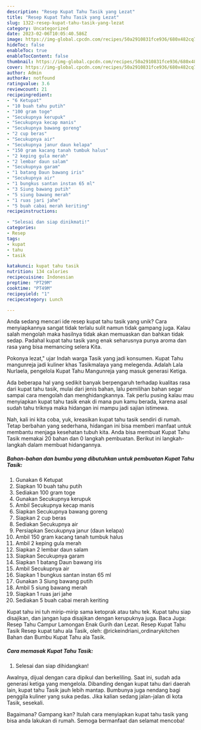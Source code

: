 ```yaml
---
description: "Resep Kupat Tahu Tasik yang Lezat"
title: "Resep Kupat Tahu Tasik yang Lezat"
slug: 1322-resep-kupat-tahu-tasik-yang-lezat
category: Uncategorized
date: 2023-02-06T10:05:40.586Z
image: https://img-global.cpcdn.com/recipes/50a2910831fce936/680x482cq70/kupat-tahu-tasik-foto-resep-utama.jpg
hideToc: false
enableToc: true
enableTocContent: false
thumbnail: https://img-global.cpcdn.com/recipes/50a2910831fce936/680x482cq70/kupat-tahu-tasik-foto-resep-utama.jpg
cover: https://img-global.cpcdn.com/recipes/50a2910831fce936/680x482cq70/kupat-tahu-tasik-foto-resep-utama.jpg
author: Admin
authorAv: notfound
ratingvalue: 3.6
reviewcount: 21
recipeingredient:
- "6 Ketupat"
- "10 buah tahu putih"
- "100 gram toge"
- "Secukupnya kerupuk"
- "Secukupnya kecap manis"
- "Secukupnya bawang goreng"
- "2 cup beras"
- "Secukupnya air"
- "Secukupnya janur daun kelapa"
- "150 gram kacang tanah tumbuk halus"
- "2 keping gula merah"
- "2 lembar daun salam"
- "Secukupnya garam"
- "1 batang Daun bawang iris"
- "Secukupnya air"
- "1 bungkus santan instan 65 ml"
- "3 Siung bawang putih"
- "5 siung bawang merah"
- "1 ruas jari jahe"
- "5 buah cabai merah keriting"
recipeinstructions:

- "Selesai dan siap dinikmati!"
categories:
- Resep
tags:
- kupat
- tahu
- tasik

katakunci: kupat tahu tasik 
nutrition: 134 calories
recipecuisine: Indonesian
preptime: "PT29M"
cooktime: "PT49M"
recipeyield: "1"
recipecategory: Lunch

---
```





Anda sedang mencari ide resep kupat tahu tasik yang unik? Cara menyiapkannya sangat tidak terlalu sulit namun tidak gampang juga. Kalau salah mengolah maka hasilnya tidak akan memuaskan dan bahkan tidak sedap. Padahal kupat tahu tasik yang enak seharusnya punya aroma dan rasa yang bisa memancing selera Kita.





Pokonya lezat,&#34; ujar Indah warga Tasik yang jadi konsumen. Kupat Tahu mangunreja jadi kuliner khas Tasikmalaya yang melegenda. Adalah Lala Nurlaela, pengelola Kupat Tahu Mangunreja yang masuk generasi Ketiga.

Ada beberapa hal yang sedikit banyak berpengaruh terhadap kualitas rasa dari kupat tahu tasik, mulai dari jenis bahan, lalu pemilihan bahan segar sampai cara mengolah dan menghidangkannya. Tak perlu pusing kalau mau menyiapkan kupat tahu tasik enak di mana pun kamu berada, karena asal sudah tahu triknya maka hidangan ini mampu jadi sajian istimewa.






Nah, kali ini kita coba, yuk, kreasikan kupat tahu tasik sendiri di rumah. Tetap berbahan yang sederhana, hidangan ini bisa memberi manfaat untuk membantu menjaga kesehatan tubuh kita. Anda bisa membuat Kupat Tahu Tasik memakai 20 bahan dan 0 langkah pembuatan. Berikut ini langkah-langkah dalam membuat hidangannya.

<!--inarticleads1-->

##### Bahan-bahan dan bumbu yang dibutuhkan untuk pembuatan Kupat Tahu Tasik:

1. Gunakan 6 Ketupat
1. Siapkan 10 buah tahu putih
1. Sediakan 100 gram toge
1. Gunakan Secukupnya kerupuk
1. Ambil Secukupnya kecap manis
1. Siapkan Secukupnya bawang goreng
1. Siapkan 2 cup beras
1. Sediakan Secukupnya air
1. Persiapkan Secukupnya janur (daun kelapa)
1. Ambil 150 gram kacang tanah tumbuk halus
1. Ambil 2 keping gula merah
1. Siapkan 2 lembar daun salam
1. Siapkan Secukupnya garam
1. Siapkan 1 batang Daun bawang iris
1. Ambil Secukupnya air
1. Siapkan 1 bungkus santan instan 65 ml
1. Gunakan 3 Siung bawang putih
1. Ambil 5 siung bawang merah
1. Siapkan 1 ruas jari jahe
1. Sediakan 5 buah cabai merah keriting


Kupat tahu ini tuh mirip-mirip sama ketoprak atau tahu tek. Kupat tahu siap disajikan, dan jangan lupa disajikan dengan kerupuknya juga. Baca Juga: Resep Tahu Campur Lamongan Enak Gurih dan Lezat. Resep Kupat Tahu Tasik Resep kupat tahu ala Tasik, oleh: @rickeindriani_ordinarykitchen Bahan dan Bumbu Kupat Tahu ala Tasik. 

<!--inarticleads2-->

##### Cara memasak Kupat Tahu Tasik:


1. Selesai dan siap dihidangkan!

Awalnya, dijual dengan cara dipikul dan berkeliling. Saat ini, sudah ada generasi ketiga yang mengelola. Dibanding dengan kupat tahu dari daerah lain, kupat tahu Tasik jauh lebih mantap. Bumbunya juga nendang bagi penggila kuliner yang suka pedas. Jika kalian sedang jalan-jalan di kota Tasik, sesekali. 

Bagaimana? Gampang kan? Itulah cara menyiapkan kupat tahu tasik yang bisa anda lakukan di rumah. Semoga bermanfaat dan selamat mencoba!
